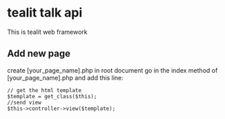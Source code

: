 tealit talk api
===============
 This is tealit web framework

 ## Add new page
 create [your_page_name].php in root document
 go in the index method of [your_page_name].php and add this line:
 ```
 // get the html template
$template = get_class($this);
//send view
$this->controller->view($template);
 ```